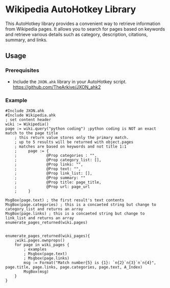 # Wikipedia AutoHotkey Library

This AutoHotkey library provides a convenient way to retrieve information from Wikipedia pages. It allows you to search for pages based on keywords and retrieve various details such as category, description, citations, summary, and links.

## Usage

### Prerequisites

- Include the `JXON.ahk` library in your AutoHotkey script. https://github.com/TheArkive/JXON_ahk2

### Example

```autohotkey
﻿#Include JXON.ahk
#Include Wikipedia.ahk
; set content header
wiki := Wikipedia() 
page := wiki.query("python coding") ;python coding is NOT an exact match to the page title 
    ; this return value stores only the primary match. 
    ; up to 5 results will be returned with object.pages
    ; matches are based on keywords and not title 1:1
    ;     page := {
    ;             @Prop categories : "",
    ;             @Prop category_list: [],
    ;             @Prop links: "",
    ;             @Prop text: "",
    ;             @Prop link_list: [],
    ;             @Prop summary: ""
    ;             @Prop title: page_title,
    ;             @Prop url: page_url
    ;     }

MsgBox(page.text) ; the first result's text contents
MsgBox(page.categories) ; this is a concaeted string but change to category_list and returns an array
MsgBox(page.links) ; this is a concaeted string but change to link_list and returns an array
enumerate_pages_returned(wiki.pages)


enumerate_pages_returned(wiki_pages){
    ;wiki.pages.ownprops()
    for page in wiki_pages {
        ; examples
        ; Msgbox(page.text)
        ; Msgbox(page.links)
        msg := Format("Match number{5} is {1}: `n{2}`n{3}`n`n{4}", page.title, page.links, page.categories, page.text, A_Index)
        MsgBox(msg)
    }
}

```

